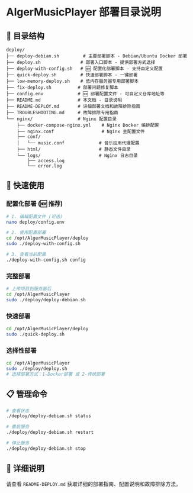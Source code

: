 # AlgerMusicPlayer 部署目录说明

## 📁 目录结构

```
deploy/
├── deploy-debian.sh         # 主要部署脚本 - Debian/Ubuntu Docker 部署
├── deploy.sh               # 部署入口脚本 - 提供部署方式选择
├── deploy-with-config.sh   # 🆕 配置化部署脚本 - 支持自定义配置
├── quick-deploy.sh         # 快速部署脚本 - 一键部署
├── low-memory-deploy.sh    # 低内存服务器专用部署脚本
├── fix-deploy.sh          # 部署问题修复脚本
├── config.env             # 🆕 部署配置文件 - 可自定义仓库地址等
├── README.md              # 本文档 - 目录说明
├── README-DEPLOY.md       # 详细部署文档和故障排除指南
├── TROUBLESHOOTING.md     # 故障排除专用指南
└── nginx/                 # Nginx 配置目录
    ├── docker-compose-nginx.yml    # Nginx Docker 编排配置
    ├── nginx.conf                  # Nginx 主配置文件
    ├── conf/
    │   └── music.conf             # 音乐应用代理配置
    ├── html/                      # 静态文件目录
    └── logs/                      # Nginx 日志目录
        ├── access.log
        └── error.log
```

## 🚀 快速使用

### 配置化部署 (🆕 推荐)

```bash
# 1. 编辑配置文件 (可选)
nano deploy/config.env

# 2. 使用配置部署
cd /opt/AlgerMusicPlayer/deploy
sudo ./deploy-with-config.sh

# 3. 查看当前配置
./deploy-with-config.sh config
```

### 完整部署
```bash
# 上传项目到服务器后
cd /opt/AlgerMusicPlayer
sudo ./deploy/deploy-debian.sh
```

### 快速部署
```bash
cd /opt/AlgerMusicPlayer/deploy
sudo ./quick-deploy.sh
```

### 选择性部署
```bash
cd /opt/AlgerMusicPlayer
sudo ./deploy/deploy.sh
# 选择部署方式：1-Docker部署 或 2-传统部署
```

## 📋 管理命令

```bash
# 查看状态
./deploy/deploy-debian.sh status

# 重启服务
./deploy/deploy-debian.sh restart

# 停止服务
./deploy/deploy-debian.sh stop
```

## 📖 详细说明

请查看 `README-DEPLOY.md` 获取详细的部署指南、配置说明和故障排除方法。
